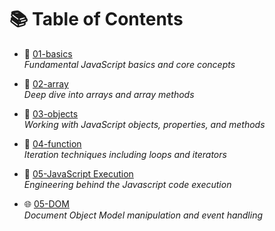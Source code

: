 # 📚 Table of Contents

- 📘 [01-basics](./01-basics)  
  _Fundamental JavaScript basics and core concepts_

- 🍎 [02-array](./02-arrays)  
  _Deep dive into arrays and array methods_

- 🧩 [03-objects](./03-objects)  
  _Working with JavaScript objects, properties, and methods_

- 🔄 [04-function](./04-function)  
  _Iteration techniques including loops and iterators_

- 🔄 [05-JavaScript Execution](./05-javascript-execution)  
  _Engineering behind the Javascript code execution_

- 🌐 [05-DOM](./DOM/)  
  _Document Object Model manipulation and event handling_
